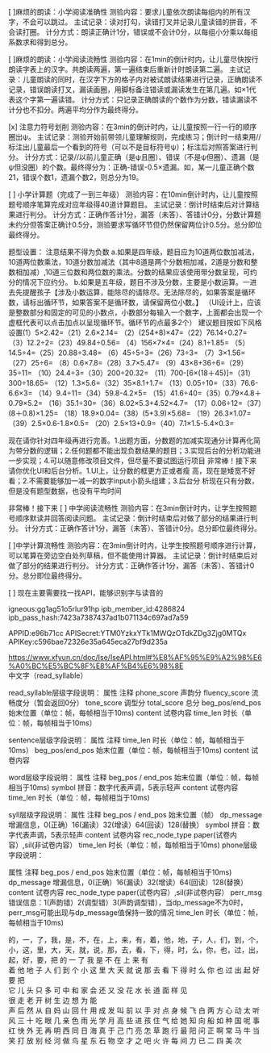 [ ]麻烦的朗读：小学阅读准确性
测验内容：要求儿童依次朗读每组内的所有汉字，不会可以跳过。
主试记录：读对打勾，读错打叉并记录儿童读错的拼音，不会读打圈。
计分方式：朗读正确计1分，错误或不会计0分，以每组小分乘以每组系数求和得到总分。

[ ]麻烦的朗读：小学阅读流畅性
测验内容：在1min的倒计时内，让儿童尽快按行朗读字表上的汉字。共朗读两遍，第一遍结束后重新计时朗读第二遍。
主试记录：儿童朗读的同时，在汉字下方的格子内对被试朗读结果进行记录，正确朗读不记录，错误朗读打叉，漏读画圈，用脚标备注错读或漏读发生在第几遍。如×1代表这个字第一遍读错。
计分方式：只记录正确朗读的个数作为分数，错读漏读不计分也不扣分。两遍平均分作为最终得分。

[x] 注意力符号划削
测验内容：在3min的倒计时内，让儿童按照一行一行的顺序圈出ψ。
主试记录：测验开始前带领儿童理解规则，完成练习；倒计时一结束用//标注出儿童最后一个看到的符号（可以不是目标符号ψ）；标注后对照答案进行判分。
计分方式：记录//以前儿童正确（是ψ且圈）、错误（不是ψ但圈）、遗漏（是ψ但没圈）的个数。最终得分为：正确-错误-0.5×遗漏。如，某一儿童正确个数21，错误个数1，遗漏个数2，则总分为19。

[ ] 小学计算题（完成了一到三年级）
测验内容：在10min倒计时内，让儿童按照题号顺序笔算完成对应年级得40道计算题目。
主试记录：倒计时结束后对计算结果进行判分。
计分方式：正确作答计1分，漏答（未答）、答错计0分，分数计算题未约分但答案正确计0.5分，测验要求写循环节但仍然保留两位计0.5分。总分即位最终得分。

题型设置：
注意结果不得为负数
a.如果是四年级，题目应为10道两位数加减法，10道两位数乘法，10道分数加减法（其中8道是两个分数相加减，2道是分数和整数相加减）,10道三位数和两位数的乘法。分数的结果应该使用带分数呈现，可约分的情况下应约分。
b.如果是五年级，题目不涉及分数，主要是小数运算。一进去先提醒孩子【涉及小数运算，能除尽的请除尽。无法除尽的，如果答案是循环数，请标出循环节，如果答案不是循环数，请保留两位小数。】 （UI设计上，应该是整数部分和固定的可见的小数点，小数部分每输入一个数字，上面都会出现一个虚框代表可以点击加点以呈现循环节。循环节的点最多2个）
建议题目按如下风格设置(1）5×2.42=（21）2.6×2.14=
（2）(254+8)×47=（22）76.14÷0.27=
（3）12.2÷2=（23）49.84÷0.56=
（4）156×7×4=（24）8.1÷1.85=
（5）14.5÷4=（25）20.88÷3.48=
（6）45÷5÷3=（26）73÷3=
（7）3×1.56=（27）25÷6=
（8）0.6×7.8=（28）3.7×5.47=
（9）43×8+36÷6=（29）35÷11=
（10）24.4÷3=（30）200÷20.32=
（11）700-[6×(18＋45)]=（31）300÷18.65=
（12）1.3×5.6=（32）35×8.1+1.7=
（13）0.05÷10=（33）76.6-6.6×3=
（14）9.4÷11=（34）59.8-4.2×5=
（15）41.6÷40=（35）0.79×4.8＋0.79×5.2=
（16）35.1÷30=（36）8.02×5.3+4.52×4.7=
（17）0.06÷12=（37）(8＋0.8)×1.25=
（18）18.9×0.04=（38）(5+3.9)×5.68=
（19）26.3×1.07=（39）2.5×0.6-1.8×0.5=
（20）2.5×13+0.9=（40）7.1×1.5-5.4×0.3=

现在请你针对四年级再进行完善。1.出题方面，分数题的加减实现通分计算再化简为带分数的逻辑；2.任何题都不能出现负数结果的题目；3.实现后台的分析功能进一步实现；4.可以随意修改项目文件，但尽量不要试图运行项目
非常棒！接下来请你优化UI和后台分析。1.UI上，让分数的框更方正或者瘦
  高，现在是矮宽不好看；2.不需要能够加一减一的数字input小箭头组建；3.后台分
  析现在只有分数，但是没有题型数据，也没有平均时间

非常棒！接下来
[ ] 中学阅读流畅性
测验内容：在3min倒计时内，让学生按照题号顺序默读并回答阅读问题。
主试记录：倒计时结束后对做了部分的结果进行判分。
计分方式：正确作答计1分，漏答（未答）、答错计0分。总分即位最终得分。

[ ]中学计算流畅性
测验内容：在3min倒计时内，让学生按照题号顺序进行计算，可以笔算在旁边空白处列草稿，但不能使用计算器。
主试记录：倒计时结束后对做了部分的结果进行判分。
计分方式：正确作答计1分，漏答（未答）、答错计0分。总分即位最终得分。



[ ] 现在主要需要找一找API，能够识别字与读音的


igneous:gg1ag51o5rlur91hp
ipb_member_id:4286824
ipb_pass_hash:7423a7387437ad1b071134c697ad7a59

APPID:e96b71cc
APISecret:YTM0YzkxYTk1MWQzOTdkZDg3Zjg0MTQx
APIKey:c596bae72326e35a645eca27bf9d235a

https://www.xfyun.cn/doc/Ise/IseAPI.html#%E8%AF%95%E9%A2%98%E6%A0%BC%E5%BC%8F%E8%AF%B4%E6%98%8E
中文字（read_syllable） 


read_syllable层级字段说明：
属性	注释
phone_score	声韵分
fluency_score	流畅度分（暂会返回0分）
tone_score	调型分
total_score	总分
beg_pos/end_pos	始末位置（单位：帧，每帧相当于10ms)
content	试卷内容
time_len	时长（单位：帧，每帧相当于10ms）

sentence层级字段说明：
属性	注释
time_len	时长（单位：帧，每帧相当于10ms）
beg_pos/end_pos	始末位置（单位：帧，每帧相当于10ms)
content	试卷内容

word层级字段说明：
属性	注释
beg_pos / end_pos	始末位置（单位：帧，每帧相当于10ms)
symbol	拼音：数字代表声调，5表示轻声
content	试卷内容
time_len	时长（单位：帧，每帧相当于10ms)



syll层级字段说明：
属性	注释
beg_pos / end_pos	始末位置（帧）
dp_message	增漏信息，0(正确）16(漏读）32(增读）64(回读）128(替换）
symbol	拼音：数字代表声调，5表示轻声
content	试卷内容
rec_node_type	paper(试卷内容）,sil(非试卷内容）
time_len	时长（单位：帧，每帧相当于10ms)
phone层级字段说明：

属性	注释
beg_pos / end_pos	始末位置（单位：帧，每帧相当于10ms)
dp_message	增漏信息，0(正确）16(漏读）32(增读）64(回读）128(替换）
content	试卷内容
rec_node_type	paper(试卷内容）,sil(非试卷内容）
perr_msg	错误信息：1(声韵错）2(调型错）3(声韵调型错），当dp_message不为0时，perr_msg可能出现与dp_message值保持一致的情况
time_len	时长（单位：帧，每帧相当于10ms)

的，一，了，我，是，不，在，上，来，有，着，他，地，子，人，们，到，个，小，这，里，大，天，就，说，那，去，看，下，得，时，么，你，也，过，出，起，好，要，把
的 一 了 我 是 不 在 上 来 有      
着 他 地 子 人 们 到 个 小 这 
里 大 天 就 说 那 去 看 下 得 
时 么 你 也 过 出 起 好 要 把   
它 儿 头 只 多 可 中 和 家 会 
还 又 没 花 水 长 道 面 样 见  
很 走 老 开 树 生 边 想 为 能  
声 后 然 从 自 妈 山 回 什 用 
成 发 叫 前 以 手 对 点 身 候 
飞 白 两 方 心 动 太 听 风 三 
十 吃 眼 几 亲 色 雨 光 学 月 
高 些 进 孩 住 气 给 她 知 向 
船 如 种 国 呢 事 红 快 外 无 
再 明 西 同 日 海 真 于 己 门 
亮 怎 草 跑 行 最 阳 问 正 啊 
常 马 牛 当 笑 打 放 别 经 河 
做 鸟 星 东 石 物 空 才 之 吧 
火 许 每 间 力 已 二 四 美 次 